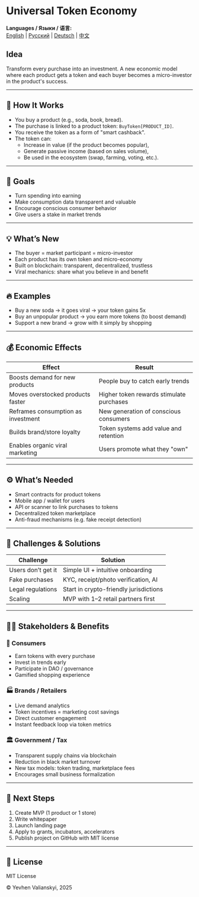 # Universal Token Economy

**Languages / Языки / 语言:**  
[English](README.md) | [Русский](README.ru.md) | [Deutsch](README.de.md) | [中文](README.zh.md)


## Idea  
Transform every purchase into an investment. A new economic model where each product gets a token and each buyer becomes a micro-investor in the product's success.

---

## 🔧 How It Works  
- You buy a product (e.g., soda, book, bread).  
- The purchase is linked to a product token: `BuyToken[PRODUCT_ID]`.  
- You receive the token as a form of "smart cashback".  
- The token can:
  - Increase in value (if the product becomes popular),
  - Generate passive income (based on sales volume),
  - Be used in the ecosystem (swap, farming, voting, etc.).

---

## 🎯 Goals  
- Turn spending into earning  
- Make consumption data transparent and valuable  
- Encourage conscious consumer behavior  
- Give users a stake in market trends

---

## 💡 What’s New  
- The buyer = market participant = micro-investor  
- Each product has its own token and micro-economy  
- Built on blockchain: transparent, decentralized, trustless  
- Viral mechanics: share what you believe in and benefit

---

## 🔥 Examples  
- Buy a new soda → it goes viral → your token gains 5x  
- Buy an unpopular product → you earn more tokens (to boost demand)  
- Support a new brand → grow with it simply by shopping

---

## 💰 Economic Effects

| Effect                              | Result                                      |
|-------------------------------------|---------------------------------------------|
| Boosts demand for new products      | People buy to catch early trends            |
| Moves overstocked products faster   | Higher token rewards stimulate purchases    |
| Reframes consumption as investment  | New generation of conscious consumers       |
| Builds brand/store loyalty          | Token systems add value and retention       |
| Enables organic viral marketing     | Users promote what they "own"               |

---

## ⚙️ What’s Needed  
- Smart contracts for product tokens  
- Mobile app / wallet for users  
- API or scanner to link purchases to tokens  
- Decentralized token marketplace  
- Anti-fraud mechanisms (e.g. fake receipt detection)

---

## 🧱 Challenges & Solutions

| Challenge            | Solution                              |
|----------------------|----------------------------------------|
| Users don’t get it   | Simple UI + intuitive onboarding       |
| Fake purchases       | KYC, receipt/photo verification, AI    |
| Legal regulations    | Start in crypto-friendly jurisdictions |
| Scaling              | MVP with 1–2 retail partners first     |

---

## 🧑‍💼 Stakeholders & Benefits

### 🧍 Consumers  
- Earn tokens with every purchase  
- Invest in trends early  
- Participate in DAO / governance  
- Gamified shopping experience  

### 🏭 Brands / Retailers  
- Live demand analytics  
- Token incentives = marketing cost savings  
- Direct customer engagement  
- Instant feedback loop via token metrics  

### 🏛 Government / Tax  
- Transparent supply chains via blockchain  
- Reduction in black market turnover  
- New tax models: token trading, marketplace fees  
- Encourages small business formalization  

---

## 🚀 Next Steps  
1. Create MVP (1 product or 1 store)  
2. Write whitepaper  
3. Launch landing page  
4. Apply to grants, incubators, accelerators  
5. Publish project on GitHub with MIT license

---

## 📄 License  
MIT License  

© Yevhen Valianskyi, 2025
